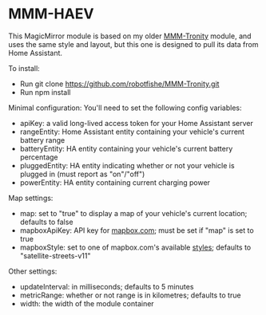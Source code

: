 # MMM-HAEV

This MagicMirror module is based on my older [MMM-Tronity](https://github.com/robotfishe/MMM-Tronity/) module, and uses the same style and layout, but this one is designed to pull its data from Home Assistant.

To install:
- Run git clone https://github.com/robotfishe/MMM-Tronity.git
- Run npm install

Minimal configuration:
You'll need to set the following config variables:
- apiKey: a valid long-lived access token for your Home Assistant server
- rangeEntity: Home Assistant entity containing your vehicle's current battery range
- batteryEntity: HA entity containing your vehicle's current battery percentage
- pluggedEntity: HA entity indicating whether or not your vehicle is plugged in (must report as "on"/"off")
- powerEntity: HA entity containing current charging power

Map settings:
- map: set to "true" to display a map of your vehicle's current location; defaults to false
- mapboxApiKey: API key for [mapbox.com](https://mapbox.com); must be set if "map" is set to true
- mapboxStyle: set to one of mapbox.com's available [styles](https://docs.mapbox.com/api/maps/styles/); defaults to "satellite-streets-v11"

Other settings:
- updateInterval: in milliseconds; defaults to 5 minutes
- metricRange: whether or not range is in kilometres; defaults to true
- width: the width of the module container
